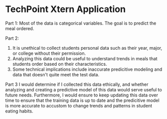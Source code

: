 # TechPoint Xtern Application

Part 1:
Most of the data is categorical variables. The goal is to predict the meal ordered.

Part 2:
1. It is unethical to collect students personal data such as their year, major, or college without their permission. 
2. Analyzing this data could be useful to understand trends in meals that students order based on their characteristics.
3. Some technical implications include inaccurate predicitive modeling and data that doesn't quite meet the test data.

Part 3
I would determine if I collected this data ethically, and whether analyzing and creating a predictive model of this
data would serve useful to future needs. Furthermore, I would ensure to keep updating this data over time to ensure
that the training data is up to date and the predicitive model is more accurate to accustom to change trends and patterns
in student eating habits.